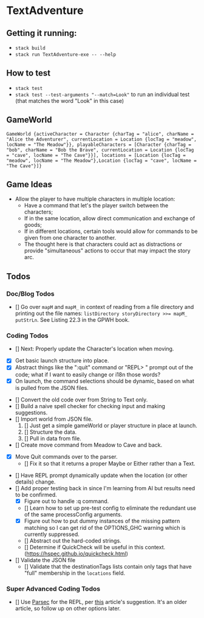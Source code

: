 # TextAdventure

## Getting it running:

- `stack build`
- `stack run TextAdventure-exe -- --help`

## How to test

- `stack test`
- `stack test --test-arguments "--match=Look"` to run an individual test (that matches the word "Look" in this case)

## GameWorld

```
GameWorld {activeCharacter = Character {charTag = "alice", charName = "Alice the Adventurer", currentLocation = Location {locTag = "meadow", locName = "The Meadow"}}, playableCharacters = [Character {charTag = "bob", charName = "Bob the Brave", currentLocation = Location {locTag = "cave", locName = "The Cave"}}], locations = [Location {locTag = "meadow", locName = "The Meadow"},Location {locTag = "cave", locName = "The Cave"}]}
```

## Game Ideas

- Allow the player to have multiple characters in multiple location:
  - Have a command that let's the player switch between the characters;
  - If in the same location, allow direct communication and exchange of goods;
  - If in different locations, certain tools would allow for commands to be given from one character to another.
  - The thought here is that characters could act as distractions or provide "simultaneous" actions to occur that may impact the story arc.

## Todos

### Doc/Blog Todos

- [] Go over `mapM` and `mapM_` in context of reading from a file directory and printing out the file names: `listDirectory storyDirectory >>= mapM_ putStrLn`. See Listing 22.3 in the GPWH book.

### Coding Todos

- [] Next: Properly update the Character's location when moving.
- [x] Get basic launch structure into place.
- [x] Abstract things like the ":quit" command or "REPL> " prompt out of the code; what if I want to easily change or i18n those words?
- [x] On launch, the command selections should be dynamic, based on what is pulled from the JSON files.
- [] Convert the old code over from String to Text only.
- [] Build a naive spell checker for checking input and making suggestions.
- [] Import world from JSON file.
  1. [] Just get a simple gameWorld or player structure in place at launch.
  2. [] Structure the data.
  3. [] Pull in data from file.
- [] Create move command from Meadow to Cave and back.
- [x] Move Quit commands over to the parser.
  - [] Fix it so that it returns a proper Maybe or Either rather than a Text.
- [] Have REPL prompt dynamically update when the location (or other details) change.
- [] Add proper testing back in since I'm learning from AI but results need to be confirmed.
  - [x] Figure out to handle :q command.
  - [] Learn how to set up pre-test config to eliminate the redundant use of the same processConfig arguments.
  - [x] Figure out how to put dummy instances of the missing pattern matching so I can get rid of the OPTIONS_GHC warning which is currently suppressed.
  - [] Abstract out the hard-coded strings.
  - [] Determine if QuickCheck will be useful in this context. (https://hspec.github.io/quickcheck.html)
- [] Validate the JSON file
  - [] Validate that the destinationTags lists contain only tags that have "full" membership in the `locations` field.

### Super Advanced Coding Todos

- [] Use [Parsec](https://hackage.haskell.org/package/parsec) for the REPL, per [this](https://blogg.bekk.no/creating-a-repl-in-haskell-efcdef1deec2) article's suggestion. It's an older article, so follow up on other options later.
